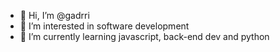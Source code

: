 - 👋 Hi, I’m @gadrri
- 👀 I’m interested in software development
- 🌱 I’m currently learning javascript, back-end dev and python


<!---
gadrri/gadrri is a ✨ special ✨ repository because its `README.md` (this file) appears on your GitHub profile.
You can click the Preview link to take a look at your changes.
--->
